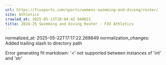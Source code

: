 ```yaml
---
url: https://fiusports.com/sports/womens-swimming-and-diving/roster/
site: Athletics
crawled_at: 2025-05-13T10:04:42.940021
title: 2024-25 Swimming and Diving Roster - FIU Athletics
---
```

normalized_at: 2025-05-22T17:17:22.268849
normalization_changes: Added trailing slash to directory path

Error generating fit markdown: '<' not supported between instances of 'int' and 'str'